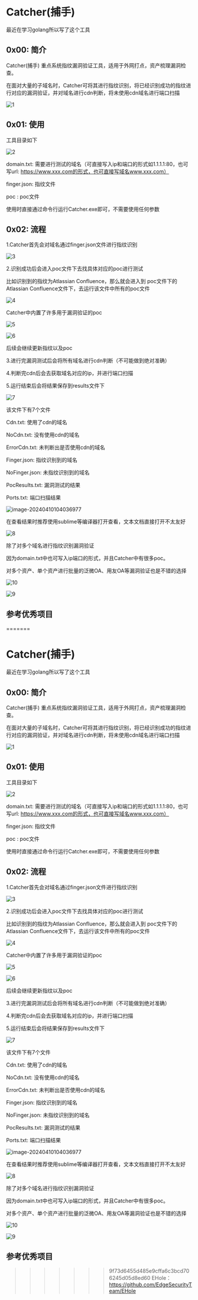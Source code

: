 # Catcher(捕手)

最近在学习golang所以写了这个工具

## 0x00: 简介

Catcher(捕手) 重点系统指纹漏洞验证工具，适用于外网打点，资产梳理漏洞检查。

在面对大量的子域名时，Catcher可将其进行指纹识别，将已经识别成功的指纹进行对应的漏洞验证，并对域名进行cdn判断，将未使用cdn域名进行端口扫描

![1](https://github.com/wudijun/Catcher/blob/master/image/1.png)



## 0x01: 使用

工具目录如下

![2](https://github.com/wudijun/Catcher/blob/master/image/2.png) 

domain.txt: 需要进行测试的域名（可直接写入ip和端口的形式如1.1.1.1:80，也可写url: https://www.xxx.com的形式，也可直接写域名www.xxx.com）

finger.json: 指纹文件

poc : poc文件



使用时直接通过命令行运行Catcher.exe即可，不需要使用任何参数

## 0x02: 流程

1.Catcher首先会对域名通过finger.json文件进行指纹识别

![3](https://github.com/wudijun/Catcher/blob/master/image/3.png)

2.识别成功后会进入poc文件下去找具体对应的poc进行测试

比如识别到的指纹为Atlassian Confluence，那么就会进入到 poc文件下的Atlassian Confluence文件下，去运行该文件中所有的poc文件

![4](https://github.com/wudijun/Catcher/blob/master/image/4.png) 

 Catcher中内置了许多用于漏洞验证的poc

![5](https://github.com/wudijun/Catcher/blob/master/image/5.png) 

![6](https://github.com/wudijun/Catcher/blob/master/image/6.png) 

后续会继续更新指纹以及poc

3.进行完漏洞测试后会将所有域名进行cdn判断（不可能做到绝对准确）

4.判断完cdn后会去获取域名对应的ip，并进行端口扫描

5.运行结束后会将结果保存到results文件下

![7](https://github.com/wudijun/Catcher/blob/master/image/7.png) 

该文件下有7个文件 

Cdn.txt: 使用了cdn的域名

NoCdn.txt: 没有使用cdn的域名

ErrorCdn.txt: 未判断出是否使用cdn的域名

Finger.json: 指纹识别到的域名

NoFinger.json: 未指纹识别到的域名

PocResults.txt: 漏洞测试的结果

Ports.txt: 端口扫描结果

![image-20240410104036977](C:\Users\crazy_\AppData\Roaming\Typora\typora-user-images\image-20240410104036977.png) 

在查看结果时推荐使用sublime等编译器打开查看，文本文档直接打开不太友好

![8](https://github.com/wudijun/Catcher/blob/master/image/8.png)

除了对多个域名进行指纹识别漏洞验证

因为domain.txt中也可写入ip端口的形式，并且Catcher中有很多poc。

对多个资产、单个资产进行批量的泛微OA、用友OA等漏洞验证也是不错的选择

![10]([D:\tools\catcher-github\image\10.png](https://github.com/wudijun/Catcher/blob/master/image/10.png)) 

![9]([D:\tools\catcher-github\image\9.png](https://github.com/wudijun/Catcher/blob/master/image/9.png)) 



## 参考优秀项目

=======
# Catcher(捕手)

最近在学习golang所以写了这个工具

## 0x00: 简介

Catcher(捕手) 重点系统指纹漏洞验证工具，适用于外网打点，资产梳理漏洞检查。

在面对大量的子域名时，Catcher可将其进行指纹识别，将已经识别成功的指纹进行对应的漏洞验证，并对域名进行cdn判断，将未使用cdn域名进行端口扫描

![1](D:\tools\catcher-github\image\1.png)



## 0x01: 使用

工具目录如下

![2](D:\tools\catcher-github\image\2.png) 

domain.txt: 需要进行测试的域名（可直接写入ip和端口的形式如1.1.1.1:80，也可写url: https://www.xxx.com的形式，也可直接写域名www.xxx.com）

finger.json: 指纹文件

poc : poc文件



使用时直接通过命令行运行Catcher.exe即可，不需要使用任何参数

## 0x02: 流程

1.Catcher首先会对域名通过finger.json文件进行指纹识别

![3](D:\tools\catcher-github\image\3.png)

2.识别成功后会进入poc文件下去找具体对应的poc进行测试

比如识别到的指纹为Atlassian Confluence，那么就会进入到 poc文件下的Atlassian Confluence文件下，去运行该文件中所有的poc文件

![4](D:\tools\catcher-github\image\4.png) 

 Catcher中内置了许多用于漏洞验证的poc

![5](D:\tools\catcher-github\image\5.png) 

![6](D:\tools\catcher-github\image\6.png) 

后续会继续更新指纹以及poc

3.进行完漏洞测试后会将所有域名进行cdn判断（不可能做到绝对准确）

4.判断完cdn后会去获取域名对应的ip，并进行端口扫描

5.运行结束后会将结果保存到results文件下

![7](D:\tools\catcher-github\image\7.png) 

该文件下有7个文件 

Cdn.txt: 使用了cdn的域名

NoCdn.txt: 没有使用cdn的域名

ErrorCdn.txt: 未判断出是否使用cdn的域名

Finger.json: 指纹识别到的域名

NoFinger.json: 未指纹识别到的域名

PocResults.txt: 漏洞测试的结果

Ports.txt: 端口扫描结果

![image-20240410104036977](C:\Users\crazy_\AppData\Roaming\Typora\typora-user-images\image-20240410104036977.png) 

在查看结果时推荐使用sublime等编译器打开查看，文本文档直接打开不太友好

![8](D:\tools\catcher-github\image\8.png)

除了对多个域名进行指纹识别漏洞验证

因为domain.txt中也可写入ip端口的形式，并且Catcher中有很多poc。

对多个资产、单个资产进行批量的泛微OA、用友OA等漏洞验证也是不错的选择

![10](D:\tools\catcher-github\image\10.png) 

![9](D:\tools\catcher-github\image\9.png) 



## 参考优秀项目

>>>>>>> 9f73d6455d485e9cffa6c3bcd706245d05d8ed60
EHole：https://github.com/EdgeSecurityTeam/EHole
